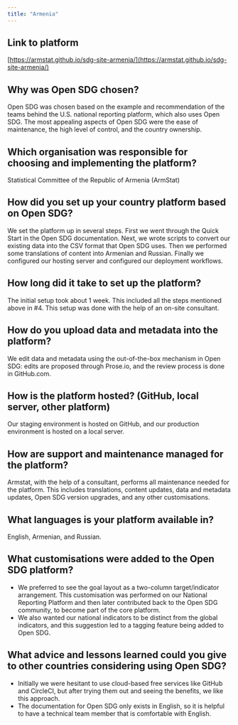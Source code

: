 ```yaml
---
title: "Armenia"
---
```


## Link to platform

[https://armstat.github.io/sdg-site-armenia/](https://armstat.github.io/sdg-site-armenia/)

## Why was Open SDG chosen?

Open SDG was chosen based on the example and recommendation of the teams behind the U.S. national reporting platform, which also uses Open SDG. The most appealing aspects of Open SDG were the ease of maintenance, the high level of control, and the country ownership.

## Which organisation was responsible for choosing and implementing the platform?

Statistical Committee of the Republic of Armenia (ArmStat)

## How did you set up your country platform based on Open SDG?

We set the platform up in several steps. First we went through the Quick Start in the Open SDG documentation. Next, we wrote scripts to convert our existing data into the CSV format that Open SDG uses. Then we performed some translations of content into Armenian and Russian. Finally we configured our hosting server and configured our deployment workflows.

## How long did it take to set up the platform?

The initial setup took about 1 week. This included all the steps mentioned above in #4. This setup was done with the help of an on-site consultant.

## How do you upload data and metadata into the platform?

We edit data and metadata using the out-of-the-box mechanism in Open SDG: edits are proposed through Prose.io, and the review process is done in GitHub.com.

## How is the platform hosted? (GitHub, local server, other platform)

Our staging environment is hosted on GitHub, and our production environment is hosted on a local server.

## How are support and maintenance managed for the platform?

Armstat, with the help of a consultant, performs all maintenance needed for the platform. This includes translations, content updates, data and metadata updates, Open SDG version upgrades, and any other customisations.

## What languages is your platform available in?

English, Armenian, and Russian.

## What customisations were added to the Open SDG platform?

* We preferred to see the goal layout as a two-column target/indicator arrangement. This customisation was performed on our National Reporting Platform and then later contributed back to the Open SDG community, to become part of the core platform.
* We also wanted our national indicators to be distinct from the global indicators, and this suggestion led to a tagging feature being added to Open SDG.

## What advice and lessons learned could you give to other countries considering using Open SDG?

* Initially we were hesitant to use cloud-based free services like GitHub and CircleCI, but after trying them out and seeing the benefits, we like this approach.
* The documentation for Open SDG only exists in English, so it is helpful to have a technical team member that is comfortable with English.
